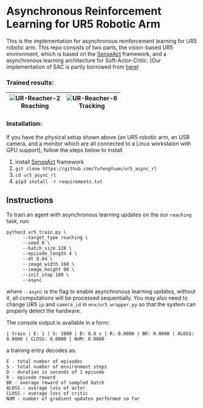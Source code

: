 # Asynchronous Reinforcement Learning for UR5 Robotic Arm

This is the implementation for asynchronous reinforcement learning for UR5 robotic arm. This repo consists of two parts, the vision-based UR5 environment, which is based on the [SenseAct](https://github.com/kindredresearch/SenseAct) framework, and a asynchronous learning architecture for Soft-Actor-Critic. (Our implementation of SAC is partly borrowed from [here](https://sites.google.com/view/sac-ae/home))

### Trained results:
| ![UR-Reacher-2](figs/reaching.GIF) <br> Reaching | ![UR-Reacher-6](figs/tracking.GIF) <br /> Tracking |
| --- | --- |

### Installation:
If you have the physical setup shown above (an UR5 robotic arm, an USB camera, and a monitor which are all connected to a Linux workstaion with GPU support), follow the steps below to install
1. install [SenseAct](https://github.com/kindredresearch/SenseAct/blob/master/README.md#installation) framework
2. `git clone https://github.com/YufengYuan/ur5_async_rl`
3. `cd ur5_async_rl`
4. `pip3 install -r requirements.txt`

## Instructions
To train an agent with asynchronous learning updates 
on the our `reaching` task, run:
```
python3 ur5_train.py \
      --target_type reaching \
      --seed 0 \
      --batch_size 128 \ 
      --episode_length 4 \ 
      --dt 0.04 \ 
      --image_width 160 \ 
      --image_height 90 \ 
      --init_step 100 \
      --async
```

where `--async` is the flag to enable asynchronous learning updates, without it, all computations will be processed sequentially. You may also need to change UR5 `ip` and `camera_id` in `env/ur5_wrapper.py` so that the system can properly detect the hardware.

The console output is available in a form:
```
| train | E: 1 | S: 1000 | D: 0.8 s | R: 0.0000 | BR: 0.0000 | ALOSS: 0.0000 | CLOSS: 0.0000 | NUM: 0.0000
```
a training entry decodes as:
```
E - total number of episodes 
S - total number of environment steps
D - duration in seconds of 1 episode
R - episode reward
BR - average reward of sampled batch
ALOSS - average loss of actor
CLOSS - average loss of critic
NUM - number of gradient updates performed so far
```
